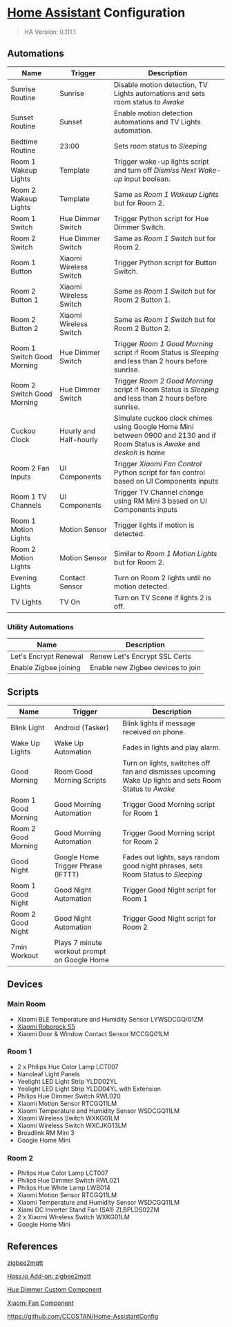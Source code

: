 # [Home Assistant](https://www.home-assistant.io/) Configuration

> HA Version: 0.111.1

## Automations

| Name                 | Trigger  | Description   |
|----------------------|----------|---------------|
| Sunrise Routine      | Sunrise  | Disable motion detection, TV Lights automations and sets room status to _Awake_ |
| Sunset Routine       | Sunset   | Enable motion detection automations and TV Lights automation. |
| Bedtime Routine      | 23:00    | Sets room status to _Sleeping_ |
| Room 1 Wakeup Lights | Template | Trigger wake-up lights script and turn off _Dismiss Next Wake-up_ input boolean.
| Room 2 Wakeup Lights | Template | Same as _Room 1 Wakeup Lights_ but for Room 2.|
| Room 1 Switch        | Hue Dimmer Switch | Trigger Python script for Hue Dimmer Switch. |
| Room 2 Switch        | Hue Dimmer Switch | Same as _Room 1 Switch_ but for Room 2. |
| Room 1 Button        | Xiaomi Wireless Switch | Trigger Python script for Button Switch. |
| Room 2 Button 1      | Xiaomi Wireless Switch | Same as _Room 1 Switch_ but for Room 2 Button 1. |
| Room 2 Button 2      | Xiaomi Wireless Switch | Same as _Room 1 Switch_ but for Room 2 Button 2. |
| Room 1 Switch Good Morning | Hue Dimmer Switch | Trigger _Room 1 Good Morning_ script if Room Status is _Sleeping_ and less than 2 hours before sunrise. |
| Room 2 Switch Good Morning | Hue Dimmer Switch | Trigger _Room 2 Good Morning_ script if Room Status is _Sleeping_ and less than 2 hours before sunrise. |
| Cuckoo Clock         | Hourly and Half-hourly | Simulate cuckoo clock chimes using Google Home Mini between 0900 and 2130 and if Room Status is _Awake_ and _deskoh_ is home |
| Room 2 Fan Inputs    | UI Components | Trigger _Xiaomi Fan Control_ Python script for fan control based on UI Components inputs |
| Room 1 TV Channels   | UI Components | Trigger TV Channel change using RM Mini 3 based on UI Components inputs |
| Room 1 Motion Lights | Motion Sensor | Trigger lights if motion is detected. |
| Room 2 Motion Lights | Motion Sensor | Similar to _Room 1 Motion Lights_ but for Room 2. |
| Evening Lights | Contact Sensor | Turn on Room 2 lights until no motion detected. |
| TV Lights | TV On | Turn on TV Scene if lights 2 is off. |

### Utility Automations

| Name | Description   |
|------|---------------|
| Let's Encrypt Renewal| Renew Let's Encrypt SSL Certs
| Enable Zigbee joining | Enable new Zigbee devices to join

## Scripts

| Name                 | Trigger  | Description   |
|----------------------|----------|---------------|
| Blink Light          | Android (Tasker)  | Blink lights if message received on phone. |
| Wake Up Lights       | Wake Up Automation  | Fades in lights and play alarm. |
| Good Morning         | Room Good Morning Scripts | Turn on lights, switches off fan and dismisses upcoming Wake Up lights and sets Room Status to _Awake_ |
| Room 1 Good Morning  | Good Morning Automation | Trigger Good Morning script for Room 1 |
| Room 2 Good Morning  | Good Morning Automation | Trigger Good Morning script for Room 2 |
| Good Night           | Google Home Trigger Phrase (IFTTT) | Fades out lights, says random good night phrases, sets Room Status to _Sleeping_ |
| Room 1 Good Night  | Good Night Automation | Trigger Good Night script for Room 1 |
| Room 2 Good Night  | Good Night Automation | Trigger Good Night script for Room 2 |
| 7min Workout       | Plays 7 minute workout prompt on Google Home |

## Devices

### Main Room

* Xiaomi BLE Temperature and Humidity Sensor LYWSDCGQ/01ZM
* [Xiaomi Roborock S5](en.roborock.com)
* Xiaomi Door & Window Contact Sensor MCCGQ01LM

### Room 1

* 2 x Philips Hue Color Lamp LCT007
* Nanoleaf Light Panels
* Yeelight LED Light Strip YLDD02YL
* Yeelight LED Light Strip YLDD04YL with Extension
* Philips Hue Dimmer Switch RWL020
* Xiaomi Motion Sensor RTCGQ11LM
* Xiaomi Temperature and Humidity Sensor WSDCGQ11LM
* Xiaomi Wireless Switch WXKG01LM
* Xiaomi Wireless Switch WXCJKG13LM
* Broadlink RM Mini 3
* Google Home Mini

### Room 2

* Philips Hue Color Lamp LCT007
* Philips Hue Dimmer Switch RWL021
* Philips Hue White Lamp LWB014
* Xiaomi Motion Sensor RTCGQ11LM
* Xiaomi Temperature and Humidity Sensor WSDCGQ11LM
* Xiami DC Inverter Stand Fan (SA1) ZLBPLDS02ZM
* 2 x Xiaomi Wireless Switch WXKG01LM
* Google Home Mini

## References

[zigbee2mqtt](https://github.com/Koenkk/zigbee2mqtt)

[Hass.io Add-on: zigbee2mqtt](https://github.com/danielwelch/hassio-zigbee2mqtt)

[Hue Dimmer Custom Component](https://github.com/robmarkcole/Hue-sensors-HASS)

[Xiaomi Fan Component](https://github.com/syssi/xiaomi_fan)

https://github.com/CCOSTAN/Home-AssistantConfig
